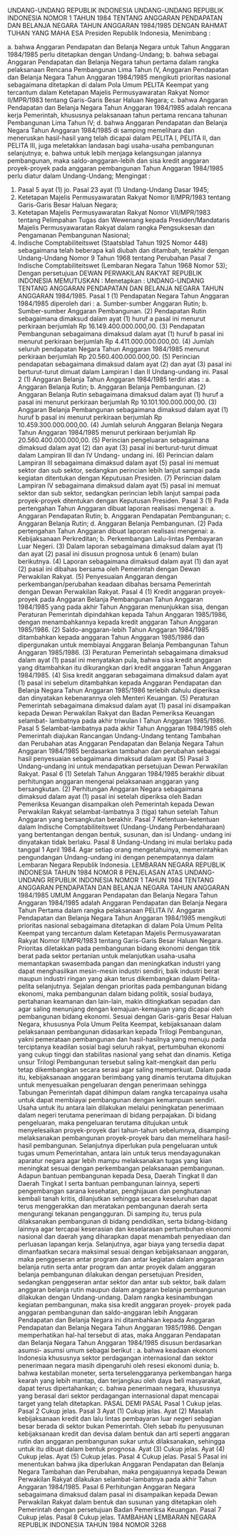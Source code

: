  UNDANG-UNDANG REPUBLIK INDONESIA UNDANG-UNDANG REPUBLIK INDONESIA NOMOR 1 TAHUN 1984 TENTANG ANGGARAN PENDAPATAN DAN BELANJA NEGARA TAHUN ANGGARAN 1984/1985
DENGAN RAHMAT TUHAN YANG MAHA ESA Presiden Republik Indonesia,
Menimbang :

a. bahwa Anggaran Pendapatan dan Belanja Negara untuk Tahun Anggaran 1984/1985 perlu ditetapkan dengan Undang-Undang;
b. bahwa sebagai Anggaran Pendapatan dan Belanja Negara tahun pertama dalam rangka pelaksanaan Rencana Pembangunan Lima Tahun IV, Anggaran Pendapatan dan Belanja Negara Tahun Anggaran 1984/1985 mengikuti prioritas nasional sebagaimana ditetapkan di dalam Pola Umum PELITA Keempat yang tercantum dalam Ketetapan Majelis Permusyawaratan Rakyat Nomor II/MPR/1983 tentang Garis-Garis Besar Haluan Negara;
c. bahwa Anggaran Pendapatan dan Belanja Negara Tahun Anggaran 1984/1985 adalah rencana kerja Pemerintah, khususnya pelaksanaan tahun pertama rencana tahunan Pembangunan Lima Tahun IV;
d. bahwa Anggaran Pendapatan dan Belanja Negara Tahun Anggaran 1984/1985 di samping memelihara dan meneruskan hasil-hasil yang telah dicapai dalam PELITA I, PELITA II, dan PELITA III, juga meletakkan landasan bagi usaha-usaha pembangunan selanjutnya;
e. bahwa untuk lebih menjaga kelangsungan jalannya pembangunan, maka saldo-anggaran-lebih dan sisa kredit anggaran proyek-proyek pada anggaran pembangunan Tahun Anggaran 1984/1985 perlu diatur dalam Undang-Undang;
Mengingat :

1. Pasal 5 ayat (1) jo. Pasal 23 ayat (1) Undang-Undang Dasar 1945;
2. Ketetapan Majelis Permusyawaratan Rakyat Nomor II/MPR/1983 tentang Garis-Garis Besar Haluan Negara;
3. Ketetapan Majelis Permusyawaratan Rakyat Nomor VII/MPR/1983 tentang Pelimpahan Tugas dan Wewenang kepada Presiden/Mandataris Majelis Permusyawaratan Rakyat dalam rangka Pengsuksesan dan Pengamanan Pembangunan Nasional;
4. Indische Comptabiliteitswet (Staatsblad Tahun 1925 Nomor 448) sebagaimana telah beberapa kali diubah dan ditambah, terakhir dengan Undang-Undang Nomor 9 Tahun 1968 tentang Perubahan Pasal 7 Indische Comptabiliteitswet (Lembaran Negara Tahun 1968 Nomor 53); Dengan persetujuan DEWAN PERWAKILAN RAKYAT REPUBLIK INDONESIA
MEMUTUSKAN :
 Menetapkan : UNDANG-UNDANG TENTANG ANGGARAN PENDAPATAN DAN BELANJA NEGARA TAHUN ANGGARAN 1984/1985.
Pasal 1
(1) Pendapatan Negara Tahun Anggaran 1984/1985 diperoleh dari :
a. Sumber-sumber Anggaran Rutin;
b. Sumber-sumber Anggaran Pembangunan.
(2) Pendapatan Rutin sebagaimana dimaksud dalam ayat (1) huruf a pasal ini menurut perkiraan berjumlah Rp 16.149.400.000.000,00.
(3) Pendapatan Pembangunan sebagaimana dimaksud dalam ayat (1) huruf b pasal ini menurut perkiraan berjumlah Rp 4.411.000.000.000,00.
(4) Jumlah seluruh pendapatan Negara Tahun Anggaran 1984/1985 menurut perkiraan berjumlah Rp 20.560.400.000.000,00.
(5) Perincian pendapatan sebagaimana dimaksud dalam ayat (2) dan ayat (3) pasal ini berturut-turut dimuat dalam Lampiran I dan II Undang-undang ini.
Pasal 2
(1) Anggaran Belanja Tahun Anggaran 1984/1985 terdiri atas :
a. Anggaran Belanja Rutin;
b. Anggaran Belanja Pembangunan.
(2) Anggaran Belanja Rutin sebagaimana dimaksud dalam ayat (1) huruf a pasal ini menurut perkiraan berjumlah Rp 10.101.100.000.000,00.
(3) Anggaran Belanja Pembangunan sebagaimana dimaksud dalam ayat (1) huruf b pasal ini menurut perkiraan berjumlah Rp 10.459.300.000.000,00.
(4) Jumlah seluruh Anggaran Belanja Negara Tahun Anggaran 1984/1985 menurut perkiraan berjumlah Rp 20.560.400.000.000,00.
(5) Perincian pengeluaran sebagaimana dimaksud dalam ayat (2) dan ayat (3) pasal ini berturut-turut dimuat dalam Lampiran III dan IV Undang- undang ini.
(6) Perincian dalam Lampiran III sebagaimana dimaksud dalam ayat (5) pasal ini memuat sektor dan sub sektor, sedangkan perincian lebih lanjut sampai pada kegiatan ditentukan dengan Keputusan Presiden.
(7) Perincian dalam Lampiran IV sebagaimana dimaksud dalam ayat (5) pasal ini memuat sektor dan sub sektor, sedangkan perincian lebih lanjut sampai pada proyek-proyek ditentukan dengan Keputusan Presiden.
Pasal 3
(1) Pada pertengahan Tahun Anggaran dibuat laporan realisasi mengenai:
a. Anggaran Pendapatan Rutin;
b. Anggaran Pendapatan Pembangunan;
c. Anggaran Belanja Rutin;
d. Anggaran Belanja Pembangunan.
(2) Pada pertengahan Tahun Anggaran dibuat laporan realisasi mengenai:
a. Kebijaksanaan Perkreditan;
b. Perkembangan Lalu-lintas Pembayaran Luar Negeri.
(3) Dalam laporan sebagaimana dimaksud dalam ayat (1) dan ayat (2) pasal ini disusun prognosa untuk 6 (enam) bulan berikutnya.
(4) Laporan sebagaimana dimaksud dalam ayat (1) dan ayat (2) pasal ini dibahas bersama oleh Pemerintah dengan Dewan Perwakilan Rakyat.
(5) Penyesuaian Anggaran dengan perkembangan/perubahan keadaan dibahas bersama Pemerintah dengan Dewan Perwakilan Rakyat.
Pasal 4
(1) Kredit anggaran proyek-proyek pada Anggaran Belanja Pembangunan Tahun Anggaran 1984/1985 yang pada akhir Tahun Anggaran menunjukkan sisa, dengan Peraturan Pemerintah dipindahkan kepada Tahun Anggaran 1985/1986, dengan menambahkannya kepada kredit anggaran Tahun Anggaran 1985/1986.
(2) Saldo-anggaran-lebih Tahun Anggaran 1984/1985 ditambahkan kepada anggaran Tahun Anggaran 1985/1986 dan dipergunakan untuk membiayai Anggaran Belanja Pembangunan Tahun Anggaran 1985/1986.
(3) Peraturan Pemerintah sebagaimana dimaksud dalam ayat (1) pasal ini menyatakan pula, bahwa sisa kredit anggaran yang ditambahkan itu dikurangkan dari kredit anggaran Tahun Anggaran 1984/1985.
(4) Sisa kredit anggaran sebagaimana dimaksud dalam ayat (1) pasal ini sebelum ditambahkan kepada Anggaran Pendapatan dan Belanja Negara Tahun Anggaran 1985/1986 terlebih dahulu diperiksa dan dinyatakan kebenarannya oleh Menteri Keuangan.
(5) Peraturan Pemerintah sebagaimana dimaksud dalam ayat (1) pasal ini disampaikan kepada Dewan Perwakilan Rakyat dan Badan Pemeriksa Keuangan selambat- lambatnya pada akhir triwulan I Tahun Anggaran 1985/1986.
Pasal 5
Selambat-lambatnya pada akhir Tahun Anggaran 1984/1985 oleh Pemerintah diajukan Rancangan Undang-Undang tentang Tambahan dan Perubahan atas Anggaran Pendapatan dan Belanja Negara Tahun Anggaran 1984/1985 berdasarkan tambahan dan perubahan sebagai hasil penyesuaian sebagaimana dimaksud dalam ayat (5) Pasal 3 Undang-undang ini untuk mendapatkan persetujuan Dewan Perwakilan Rakyat.
Pasal 6
(1) Setelah Tahun Anggaran 1984/1985 berakhir dibuat perhitungan anggaran mengenai pelaksanaan anggaran yang bersangkutan.
(2) Perhitungan Anggaran Negara sebagaimana dimaksud dalam ayat (1) pasal ini setelah diperiksa oleh Badan Pemeriksa Keuangan disampaikan oleh Pemerintah kepada Dewan Perwakilan Rakyat selambat-lambatnya 3 (tiga) tahun setelah Tahun Anggaran yang bersangkutan berakhir.
Pasal 7
Ketentuan-ketentuan dalam Indische Comptabiliteitswet (Undang-Undang Perbendaharaan) yang bertentangan dengan bentuk, susunan, dan isi Undang- undang ini dinyatakan tidak berlaku.
Pasal 8
Undang-Undang ini mulai berlaku pada tanggal 1 April 1984.
Agar setiap orang mengetahuinya, memerintahkan pengundangan Undang-undang ini dengan penempatannya dalam Lembaran Negara Republik Indonesia. LEMBARAN NEGARA REPUBLIK INDONESIA TAHUN 1984 NOMOR 8 PENJELASAN ATAS UNDANG-UNDANG REPUBLIK INDONESIA NOMOR 1 TAHUN 1984 TENTANG ANGGARAN PENDAPATAN DAN BELANJA NEGARA TAHUN ANGGARAN 1984/1985 UMUM Anggaran Pendapatan dan Belanja Negara Tahun Anggaran 1984/1985 adalah Anggaran Pendapatan dan Belanja Negara Tahun Pertama dalam rangka pelaksanaan PELITA IV. Anggaran Pendapatan dan Belanja Negara Tahun Anggaran 1984/1985 mengikuti prioritas nasional sebagaimana ditetapkan di dalam Pola Umum Pelita Keempat yang tercantum dalam Ketetapan Majelis Permusyawaratan Rakyat Nomor II/MPR/1983 tentang Garis-Garis Besar Haluan Negara. Prioritas diletakkan pada pembangunan bidang ekonomi dengan titik berat pada sektor pertanian untuk melanjutkan usaha-usaha memantapkan swasembada pangan dan meningkatkan industri yang dapat menghasilkan mesin-mesin industri sendiri, baik industri berat maupun industri ringan yang akan terus dikembangkan dalam Pelita-pelita selanjutnya. Sejalan dengan prioritas pada pembangunan bidang ekonomi, maka pembangunan dalam bidang politik, sosial budaya, pertahanan keamanan dan lain-lain, makin ditingkatkan sepadan dan agar saling menunjang dengan kemajuan-kemajuan yang dicapai oleh pembangunan bidang ekonomi. Sesuai dengan Garis-garis Besar Haluan Negara, khususnya Pola Umum Pelita Keempat, kebijaksanaan dalam pelaksanaan pembangunan didasarkan kepada Trilogi Pembangunan, yakni pemerataan pembangunan dan hasil-hasilnya yang menuju pada terciptanya keadilan sosial bagi seluruh rakyat, pertumbuhan ekonomi yang cukup tinggi dan stabilitas nasional yang sehat dan dinamis. Ketiga unsur Trilogi Pembangunan tersebut saling kait-mengkait dan perlu tetap dikembangkan secara serasi agar saling memperkuat. Dalam pada itu, kebijaksanaan anggaran berimbang yang dinamis terutama ditujukan untuk menyesuaikan pengeluaran dengan penerimaan sehingga Tabungan Pemerintah dapat dihimpun dalam rangka tercapainya usaha untuk dapat membiayai pembangunan dengan kemampuan sendiri. Usaha untuk itu antara lain dilakukan melalui peningkatan penerimaan dalam negeri terutama penerimaan di bidang perpajakan. Di bidang pengeluaran, maka pengeluaran terutama ditujukan untuk menyelesaikan proyek-proyek dari tahun-tahun sebelumnya, disamping melaksanakan pembangunan proyek-proyek baru dan memelihara hasil-hasil pembangunan. Selanjutnya diperlukan pula pengeluaran untuk tugas umum Pemerintahan, antara lain untuk terus mendayagunakan aparatur negara agar lebih mampu melaksanakan tugas yang kian meningkat sesuai dengan perkembangan pelaksanaan pembangunan. Adapun bantuan pembangunan kepada Desa, Daerah Tingkat II dan Daerah Tingkat I serta bantuan pembangunan lainnya, seperti pengembangan sarana kesehatan, penghijauan dan penghutanan kembali tanah kritis, dilanjutkan sehingga secara keseluruhan dapat terus menggerakkan dan meratakan pembangunan daerah serta mengurangi tekanan pengangguran. Di samping itu, terus pula dilaksanakan pembangunan di bidang pendidikan, serta bidang-bidang lainnya agar tercapai keserasian dan keselarasan pertumbuhan ekonomi nasional dan daerah yang diharapkan dapat menambah penyediaan dan perluasan lapangan kerja. Selanjutnya, agar biaya yang tersedia dapat dimanfaatkan secara maksimal sesuai dengan kebijaksanaan anggaran, maka penggeseran antar program dan antar kegiatan dalam anggaran belanja rutin serta antar program dan antar proyek dalam anggaran belanja pembangunan dilakukan dengan persetujuan Presiden, sedangkan penggeseran antar sektor dan antar sub sektor, baik dalam anggaran belanja rutin maupun dalam anggaran belanja pembangunan dilakukan dengan Undang-undang. Dalam rangka kesinambungan kegiatan pembangunan, maka sisa kredit anggaran proyek- proyek pada anggaran pembangunan dan saldo-anggaran lebih Anggaran Pendapatan dan Belanja Negara ini ditambahkan kepada Anggaran Pendapatan dan Belanja Negara Tahun Anggaran 1985/1986. Dengan memperhatikan hal-hal tersebut di atas, maka Anggaran Pendapatan dan Belanja Negara Tahun Anggaran 1984/1985 disusun berdasarkan asumsi- asumsi umum sebagai berikut :
a. bahwa keadaan ekonomi Indonesia khususnya sektor perdagangan internasional dan sektor penerimaan negara masih dipengaruhi oleh resesi ekonomi dunia;
b. bahwa kestabilan moneter, serta terselenggaranya perkembangan harga kearah yang lebih mantap, dan terjangkau oleh daya beli masyarakat, dapat terus dipertahankan;
c. bahwa penerimaan negara, khususnya yang berasal dari sektor perdagangan internasional dapat mencapai target yang telah ditetapkan. PASAL DEMI PASAL
Pasal 1
Cukup jelas.
Pasal 2
Cukup jelas.
Pasal 3
Ayat (1) Cukup jelas. Ayat (2) Masalah kebijaksanaan kredit dan lalu lintas pembayaran luar negeri sebagian besar berada di sektor bukan Pemerintah. Oleh sebab itu penyusunan kebijaksanaan kredit dan devisa dalam bentuk dan arti seperti anggaran rutin dan anggaran pembangunan sukar untuk dilaksanakan, sehingga untuk itu dibuat dalam bentuk prognosa. Ayat (3) Cukup jelas. Ayat (4) Cukup jelas. Ayat (5) Cukup jelas.
Pasal 4
Cukup jelas.
Pasal 5
Pasal ini menentukan bahwa jika diperlukan Anggaran Pendapatan dan Belanja Negara Tambahan dan Perubahan, maka pengajuannya kepada Dewan Perwakilan Rakyat dilakukan selambat-lambatnya pada akhir Tahun Anggaran 1984/1985.
Pasal 6
Perhitungan Anggaran Negara sebagaimana dimaksud dalam pasal ini disampaikan kepada Dewan Perwakilan Rakyat dalam bentuk dan susunan yang ditetapkan oleh Pemerintah dengan persetujuan Badan Pemeriksa Keuangan.
Pasal 7
Cukup jelas.
Pasal 8
Cukup jelas. TAMBAHAN LEMBARAN NEGARA REPUBLIK INDONESIA TAHUN 1984 NOMOR 3268